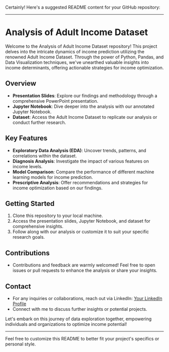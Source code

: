 Certainly! Here's a suggested README content for your GitHub repository:

---

# Analysis of Adult Income Dataset

Welcome to the Analysis of Adult Income Dataset repository! This project delves into the intricate dynamics of income prediction utilizing the renowned Adult Income Dataset. Through the power of Python, Pandas, and Data Visualization techniques, we've unearthed valuable insights into income determinants, offering actionable strategies for income optimization.

## Overview
- **Presentation Slides**: Explore our findings and methodology through a comprehensive PowerPoint presentation.
- **Jupyter Notebook**: Dive deeper into the analysis with our annotated Jupyter Notebook.
- **Dataset**: Access the Adult Income Dataset to replicate our analysis or conduct further research.

## Key Features
- **Exploratory Data Analysis (EDA)**: Uncover trends, patterns, and correlations within the dataset.
- **Diagnosis Analysis**: Investigate the impact of various features on income levels.
- **Model Comparison**: Compare the performance of different machine learning models for income prediction.
- **Prescriptive Analysis**: Offer recommendations and strategies for income optimization based on our findings.

## Getting Started
1. Clone this repository to your local machine.
2. Access the presentation slides, Jupyter Notebook, and dataset for comprehensive insights.
3. Follow along with our analysis or customize it to suit your specific research goals.

## Contributions
- Contributions and feedback are warmly welcomed! Feel free to open issues or pull requests to enhance the analysis or share your insights.

## Contact
- For any inquiries or collaborations, reach out via LinkedIn: [Your LinkedIn Profile](www.linkedin.com/in/praveen-kumar-rachuri-a2627188)
- Connect with me to discuss further insights or potential projects.

Let's embark on this journey of data exploration together, empowering individuals and organizations to optimize income potential!

---

Feel free to customize this README to better fit your project's specifics or personal style.
